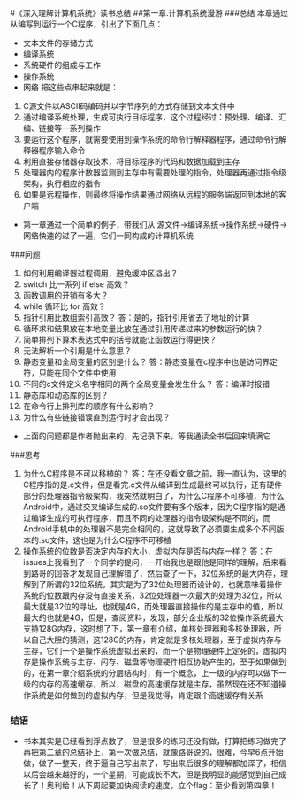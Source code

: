 #《深入理解计算机系统》读书总结
##第一章.计算机系统漫游
###总结
本章通过从编写到运行一个C程序，引出了下面几点：
- 文本文件的存储方式
- 编译系统
- 系统硬件的组成与工作
- 操作系统
- 网络
把这些点串起来就是：
1. C源文件以ASCII码编码并以字节序列的方式存储到文本文件中
2. 通过编译系统处理，生成可执行目标程序，这个过程经过：预处理、编译、汇编、链接等一系列操作
3. 要运行这个程序，就需要使用到操作系统的命令行解释器程序，通过命令行解释器程序输入命令
4. 利用直接存储器存取技术，将目标程序的代码和数据加载到主存
5. 处理器内的程序计数器监测到主存中有需要处理的指令，处理器再通过指令级架构，执行相应的指令
6. 如果是远程操作，则最终将操作结果通过网络从远程的服务端返回到本地的客户端
- 第一章通过一个简单的例子，带我们从
源文件->编译系统->操作系统->硬件->网络快速的过了一遍，它们一同构成的计算机系统

###问题
1. 如何利用编译器过程调用，避免缓冲区溢出？
2. switch 比一系列 if else 高效？
3. 函数调用的开销有多大？
4. while 循环比 for 高效？
5. 指针引用比数组索引高效？
    答：是的，指针引用省去了地址的计算
6. 循环求和结果放在本地变量比放在通过引用传递过来的参数运行的快？
7. 简单排列下算术表达式中的括号就能让函数运行得更快？
8. 无法解析一个引用是什么意思？
9. 静态变量和全局变量的区别是什么？
    答：静态变量在c程序中也是访问界定符，只能在同个文件中使用
10. 不同的c文件定义名字相同的两个全局变量会发生什么？
    答：编译时报错
11. 静态库和动态库的区别？
12. 在命令行上排列库的顺序有什么影响？
13. 为什么有些链接错误直到运行时才会出现？
- 上面的问题都是作者抛出来的，先记录下来，等我通读全书后回来填满它

###思考
1. 为什么C程序是不可以移植的？
   答：在还没看文章之前，我一直认为，这里的C程序指的是.c文件，但是看完.c文件从编译到生成最终可以执行，还有硬件部分的处理器指令级架构，我突然就明白了，为什么C程序不可移植，为什么Android中，通过交叉编译生成的.so文件要有多个版本，因为C程序指的是通过编译生成的可执行程序，而且不同的处理器的指令级架构是不同的，而Android手机中的处理器不是完全相同的，这就导致了必须要生成多个不同版本的.so文件，这也是为什么C程序不可移植
2. 操作系统的位数是否决定内存的大小，虚拟内存是否与内存一样？
   答：在issues上我看到了一个同学的提问，一开始我也是跟他是同样的理解，后来看到路哥的回答才发现自己理解错了，然后查了一下，32位系统的最大内存，理解到了所谓的32位系统，其实是为了32位处理器而设计的，也就意味着操作系统的位数跟内存没有直接关系，32位处理器一次最大的处理为32位，所以最大就是32位的寻址，也就是4G，而处理器直接操作的是主存中的值，所以最大的也就是4G，但是，查阅资料，发现，部分企业版的32位操作系统最大支持128G内存，这时想了下，第一章有介绍，单核处理器和多核处理器，所以自己大胆的猜测，这128G的内存，肯定就是多核处理器，至于虚拟内存与主存，它们一个是操作系统虚拟出来的，而一个是物理硬件上定死的，虚拟内存是操作系统与主存、闪存、磁盘等物理硬件相互协助产生的，至于如果做到的，在第一章介绍系统的分层结构时，有一个概念，上一级的内存可以做下一级的内存的高速缓存，所以，磁盘的高速缓存就是主存，虽然现在还不知道操作系统是如何做到的虚拟内存，但是我觉得，肯定跟个高速缓存有关系

### 结语
- 书本其实是已经看到浮点数了，但是很多的练习还没有做，打算把练习做完了再把第二章的总结补上，第一次做总结，就像路哥说的，很难，今早6点开始做，做了一整天，终于逼自己写出来了，写出来后很多的理解都加深了，相信以后会越来越好的，一个星期，可能成长不大，但是我明显的能感觉到自己成长了！奥利给！从下周起要加快阅读的速度，立个flag：至少看到第四章！